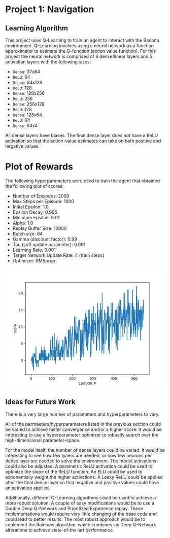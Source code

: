 # Project 1: Navigation

## Learning Algorithm
This project uses Q-Learning to train an agent to interact with the Banana environment. Q-Learning involves using a neural network as a function approximator to estimate the Q-function (action value function). For this project the neural network is comprised of 6 dense/linear layers and 5 activation layers with the following sizes:

* `Dense`: 37x64
* `ReLU`: 64
* `Dense`: 64x128
* `ReLU`: 128
* `Dense`: 128x256
* `ReLU`: 256
* `Dense`: 256x128
* `ReLU`: 128
* `Dense`: 128x64
* `ReLU`: 64
* `Dense`: 64x4

All dense layers have biases. The final dense layer does not have a ReLU activation so that the action-value estimates can take on both positive and negative values.


# Plot of Rewards
The following hyperparameters were used to train the agent that obtained the following plot of scores:

* Number of Episodes: 2000
* Max Steps per Episode: 1000
* Initial Epsilon: 1.0
* Epsilon Decay: 0.995
* Minimum Epsilon: 0.01
* Alpha: 1.0
* Replay Buffer Size: 10000
* Batch size: 64
* Gamma (discount factor): 0.99
* Tau (soft update parameter): 0.001
* Learning Rate: 0.001
* Target Network Update Rate: 4 (train steps)
* Optimizer: RMSprop

![scores_plot](scores_plot.png)

## Ideas for Future Work
There is a very large number of parameters and hyperparameters to vary. 

All of the parmaeters/hyperparameters listed in the previous section could be varied to achieve faster convergence and/or a higher score. It would be interesting to use a hyperparameter optimizer to robustly search over the high-dimensional parameter-space.

For the model itself, the number of dense layers could be varied. It would be interesting to see how few lyaers are needed, or how few neurons per dense layer are needed to solve the environment. The model activations could also be adjusted. A parametric ReLU activation could be used to optimize the slope of the ReLU function. An ELU could be used to exponentially weight the higher activations. A Leaky ReLU could be applied after the final dense layer so that negative and positive values could have an activation applied.

Additionally, different Q-Learning algorithms could be used to achieve a more robust solution. A couple of easy modifications would be to use a Double Deep Q-Network and Prioritized Experience replay. These implementations would require very little changing of the base code and could lead to better results. The most robust approach would be to implement the Rainbow algorithm, which combines six Deep Q-Network alterations to achieve state-of-the-art performance.